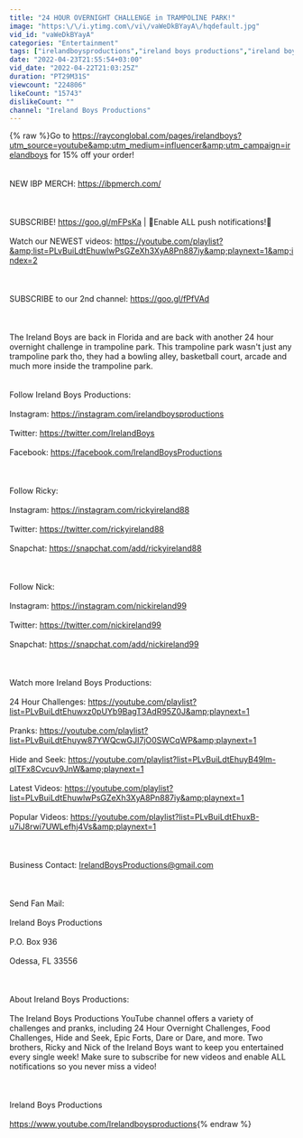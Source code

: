 ```yaml
---
title: "24 HOUR OVERNIGHT CHALLENGE in TRAMPOLINE PARK!"
image: "https:\/\/i.ytimg.com\/vi\/vaWeDkBYayA\/hqdefault.jpg"
vid_id: "vaWeDkBYayA"
categories: "Entertainment"
tags: ["irelandboysproductions","ireland boys productions","ireland boys"]
date: "2022-04-23T21:55:54+03:00"
vid_date: "2022-04-22T21:03:25Z"
duration: "PT29M31S"
viewcount: "224806"
likeCount: "15743"
dislikeCount: ""
channel: "Ireland Boys Productions"
---
```

{% raw %}Go to <a rel="nofollow" target="blank" href="https://rayconglobal.com/pages/irelandboys?utm_source=youtube&amp;utm_medium=influencer&amp;utm_campaign=irelandboys">https://rayconglobal.com/pages/irelandboys?utm_source=youtube&amp;utm_medium=influencer&amp;utm_campaign=irelandboys</a> for 15% off your order!<br /><br /><br />NEW IBP MERCH: <a rel="nofollow" target="blank" href="https://ibpmerch.com/">https://ibpmerch.com/</a><br /><br /><br /><br />SUBSCRIBE! <a rel="nofollow" target="blank" href="https://goo.gl/mFPsKa">https://goo.gl/mFPsKa</a> | 🔔Enable ALL push notifications!🔔<br /><br />Watch our NEWEST videos: <a rel="nofollow" target="blank" href="https://youtube.com/playlist?&amp;list=PLvBuiLdtEhuwlwPsGZeXh3XyA8Pn887iy&amp;playnext=1&amp;index=2">https://youtube.com/playlist?&amp;list=PLvBuiLdtEhuwlwPsGZeXh3XyA8Pn887iy&amp;playnext=1&amp;index=2</a><br /><br /><br /><br />SUBSCRIBE to our 2nd channel: <a rel="nofollow" target="blank" href="https://goo.gl/fPfVAd">https://goo.gl/fPfVAd</a><br /><br /><br /><br />The Ireland Boys are back in Florida and are back with another 24 hour overnight challenge in trampoline park. This trampoline park wasn't just any trampoline park tho, they had a bowling alley, basketball court, arcade and much more inside the trampoline park.<br /><br /><br />Follow Ireland Boys Productions:<br /><br />Instagram: <a rel="nofollow" target="blank" href="https://instagram.com/irelandboysproductions">https://instagram.com/irelandboysproductions</a><br /><br />Twitter: <a rel="nofollow" target="blank" href="https://twitter.com/IrelandBoys">https://twitter.com/IrelandBoys</a><br /><br />Facebook: <a rel="nofollow" target="blank" href="https://facebook.com/IrelandBoysProductions">https://facebook.com/IrelandBoysProductions</a><br /><br /><br /><br />Follow Ricky:<br /><br />Instagram: <a rel="nofollow" target="blank" href="https://instagram.com/rickyireland88">https://instagram.com/rickyireland88</a><br /><br />Twitter: <a rel="nofollow" target="blank" href="https://twitter.com/rickyireland88">https://twitter.com/rickyireland88</a><br /><br />Snapchat: <a rel="nofollow" target="blank" href="https://snapchat.com/add/rickyireland88">https://snapchat.com/add/rickyireland88</a><br /><br /><br /><br />Follow Nick:<br /><br />Instagram: <a rel="nofollow" target="blank" href="https://instagram.com/nickireland99">https://instagram.com/nickireland99</a><br /><br />Twitter: <a rel="nofollow" target="blank" href="https://twitter.com/nickireland99">https://twitter.com/nickireland99</a><br /><br />Snapchat: <a rel="nofollow" target="blank" href="https://snapchat.com/add/nickireland99">https://snapchat.com/add/nickireland99</a><br /><br /><br /><br />Watch more Ireland Boys Productions:<br /><br />24 Hour Challenges: <a rel="nofollow" target="blank" href="https://youtube.com/playlist?list=PLvBuiLdtEhuwxz0pUYb9BagT3AdR95Z0J&amp;playnext=1">https://youtube.com/playlist?list=PLvBuiLdtEhuwxz0pUYb9BagT3AdR95Z0J&amp;playnext=1</a><br /><br />Pranks: <a rel="nofollow" target="blank" href="https://youtube.com/playlist?list=PLvBuiLdtEhuyw87YWQcwGJI7jO0SWCqWP&amp;playnext=1">https://youtube.com/playlist?list=PLvBuiLdtEhuyw87YWQcwGJI7jO0SWCqWP&amp;playnext=1</a><br /><br />Hide and Seek: <a rel="nofollow" target="blank" href="https://youtube.com/playlist?list=PLvBuiLdtEhuyB49lm-qITFx8Cvcuv9JnW&amp;playnext=1">https://youtube.com/playlist?list=PLvBuiLdtEhuyB49lm-qITFx8Cvcuv9JnW&amp;playnext=1</a><br /><br />Latest Videos: <a rel="nofollow" target="blank" href="https://youtube.com/playlist?list=PLvBuiLdtEhuwlwPsGZeXh3XyA8Pn887iy&amp;playnext=1">https://youtube.com/playlist?list=PLvBuiLdtEhuwlwPsGZeXh3XyA8Pn887iy&amp;playnext=1</a><br /><br />Popular Videos: <a rel="nofollow" target="blank" href="https://youtube.com/playlist?list=PLvBuiLdtEhuxB-u7iJ8rwi7UWLefhj4Vs&amp;playnext=1">https://youtube.com/playlist?list=PLvBuiLdtEhuxB-u7iJ8rwi7UWLefhj4Vs&amp;playnext=1</a><br /><br /><br /><br />Business Contact: IrelandBoysProductions@gmail.com<br /><br /><br /><br />Send Fan Mail:<br /><br />Ireland Boys Productions<br /><br />P.O. Box 936<br /><br />Odessa, FL 33556<br /><br /><br /><br />About Ireland Boys Productions:<br /><br />The Ireland Boys Productions YouTube channel offers a variety of challenges and pranks, including 24 Hour Overnight Challenges, Food Challenges, Hide and Seek, Epic Forts, Dare or Dare, and more. Two brothers, Ricky and Nick of the Ireland Boys want to keep you entertained every single week! Make sure to subscribe for new videos and enable ALL notifications so you never miss a video!<br /><br /><br /><br />Ireland Boys Productions<br /><br /><a rel="nofollow" target="blank" href="https://www.youtube.com/Irelandboysproductions">https://www.youtube.com/Irelandboysproductions</a>{% endraw %}
